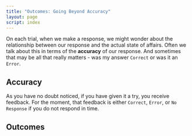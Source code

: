 ```yaml
---
title: "Outcomes: Going Beyond Accuracy"
layout: page
script: index
---
```


On each trial, when we make a response, we might wonder about the relationship between our response
and the actual state of affairs. Often we talk about this in terms of the **accuracy** of our
response. And sometimes that may be all that really matters - was my answer `Correct` or was it an
`Error`.

## Accuracy

As you have no doubt noticed, if you have given it a try, you receive feedback. For
the moment, that feedback is either `Correct`, `Error`, or `No Response` if you do not respond in
time.

<sdt-example-human>
  <sdt-control run pause reset coherence="1"></sdt-control>
  <rdk-task count="100" coherence="1" trials="10" probability=".5"
    duration="1000" wait="1000" iti="500"></rdk-task>
  <sdt-response feedback="accuracy"></sdt-response>
</sdt-example-human>

## Outcomes

<sdt-example-interactive>
  <sdt-table display="outcomes"></sdt-table>
</sdt-example-interactive>

<sdt-example-human>
  <sdt-control run pause reset coherence="1"></sdt-control>
  <rdk-task count="100" coherence="1" trials="10" probability=".5"
    duration="1000" wait="1000" iti="500"></rdk-task>
  <sdt-response feedback="outcome"></sdt-response>
</sdt-example-human>

